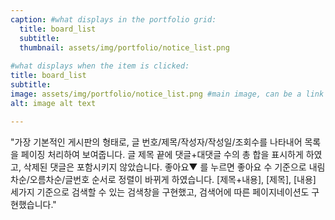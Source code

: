 ```yaml
---
caption: #what displays in the portfolio grid:
  title: board_list
  subtitle: 
  thumbnail: assets/img/portfolio/notice_list.png
  
#what displays when the item is clicked:
title: board_list
subtitle: 
image: assets/img/portfolio/notice_list.png #main image, can be a link or a file in assets/img/portfolio
alt: image alt text

---
```


"가장 기본적인 게시판의 형태로, 글 번호/제목/작성자/작성일/조회수를 나타내어 목록을 페이징 처리하여 보여줍니다. 글 제목 끝에 댓글+대댓글 수의 총 합을 표시하게 하였고, 삭제된 댓글은 포함시키지 않았습니다. 좋아요▼ 를 누르면 좋아요 수 기준으로 내림차순/오름차순/글번호 순서로 정렬이 바뀌게 하였습니다. [제목+내용], [제목], [내용] 세가지 기준으로 검색할 수 있는 검색창을 구현했고, 검색어에 따른 페이지네이션도 구현했습니다."
